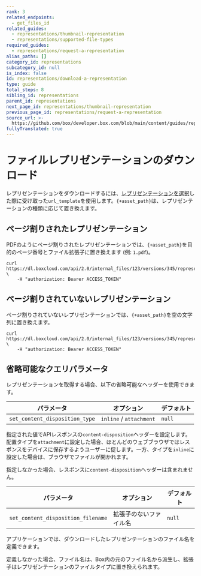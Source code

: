 ```yaml
---
rank: 3
related_endpoints:
  - get_files_id
related_guides:
  - representations/thumbnail-representation
  - representations/supported-file-types
required_guides:
  - representations/request-a-representation
alias_paths: []
category_id: representations
subcategory_id: null
is_index: false
id: representations/download-a-representation
type: guide
total_steps: 8
sibling_id: representations
parent_id: representations
next_page_id: representations/thumbnail-representation
previous_page_id: representations/request-a-representation
source_url: >-
  https://github.com/box/developer.box.com/blob/main/content/guides/representations/download-a-representation.md
fullyTranslated: true
---
```

# ファイルレプリゼンテーションのダウンロード

レプリゼンテーションをダウンロードするには、[レプリゼンテーションを選択][select_representation]した際に受け取った`url_template`を使用します。`{+asset_path}`は、レプリゼンテーションの種類に応じて置き換えます。

## ページ割りされたレプリゼンテーション

PDFのようにページ割りされたレプリゼンテーションでは、`{+asset_path}`を目的のページ番号とファイル拡張子に置き換えます (例: `1.pdf`)。

```curl
curl https://dl.boxcloud.com/api/2.0/internal_files/123/versions/345/representations/pdf/content/3.pdf \
    -H "authorization: Bearer ACCESS_TOKEN"

```

## ページ割りされていないレプリゼンテーション

ページ割りされていないレプリゼンテーションでは、`{+asset_path}`を空の文字列に置き換えます。

```curl
curl https://dl.boxcloud.com/api/2.0/internal_files/123/versions/345/representations/jpg_32x32/content/ \
    -H "authorization: Bearer ACCESS_TOKEN"

```

## 省略可能なクエリパラメータ

レプリゼンテーションを取得する場合、以下の省略可能なヘッダーを使用できます。

| パラメータ                          | オプション                   | デフォルト  |
| ------------------------------ | ----------------------- | ------ |
| `set_content_disposition_type` | `inline` / `attachment` | `null` |

指定された値でAPIレスポンスの`content-disposition`ヘッダーを設定します。配置タイプを`attachment`に設定した場合、ほとんどのウェブブラウザではレスポンスをデバイスに保存するようユーザーに促します。一方、タイプを`inline`に設定した場合は、ブラウザでファイルが開かれます。

指定しなかった場合、レスポンスに`content-disposition`ヘッダーは含まれません。

| パラメータ                              | オプション       | デフォルト  |
| ---------------------------------- | ----------- | ------ |
| `set_content_disposition_filename` | 拡張子のないファイル名 | `null` |

アプリケーションでは、ダウンロードしたレプリゼンテーションのファイル名を定義できます。

定義しなかった場合、ファイル名は、Box内の元のファイル名から派生し、拡張子はレプリゼンテーションのファイルタイプに置き換えられます。

[select_representation]: guide://representations/request-a-representation